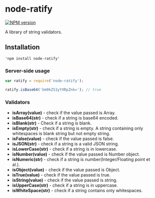 # node-ratify

[![NPM version][npm-image]][npm-url]

A library of string validators.

## Installation

	'npm install node-ratify'

### Server-side usage

```javascript
var ratify = require('node-ratify');

ratify.isBase64('bm9kZS1yYXRpZnk='); // true
```

### Validators

- **isArray(value)** - check if the value passed is Array.
- **isBase64(str)** - check if a string is base64 encoded.
- **isBlank(str)** - Check if a string is blank.
- **isEmpty(str)** - check if a string is empty. A string containing only whitespaces is blank string but not empty string.
- **isFalse(value)** - check if the value passed is false.
- **isJSON(str)** - check if a string is a valid JSON string.
- **isLowerCase(str)** - check if a string is in lowercase.
- **isNumber(value)** - check if the value passed is Number object.
- **isNumeric(str)** - check if a string is number(Integer/Floating point et al.).
- **isObject(value)** - check if the value passed is Object.
- **isTrue(value)** - check if the value passed is true.
- **isString(value)** - check if the value passed is string.
- **isUpperCase(str)** - check if a string is in uppercase.
- **isWhiteSpace(str)** - check if a string contains only whitespaces.

[npm-url]: https://npmjs.com/package/node-ratify
[npm-image]: http://img.shields.io/npm/v/validator.svg
